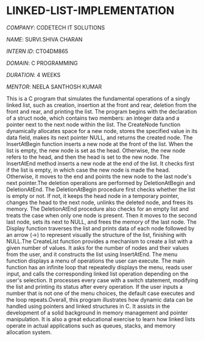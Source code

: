 # LINKED-LIST-IMPLEMENTATION

*COMPANY*: CODETECH IT SOLUTIONS

*NAME*: SURVI.SHIVA CHARAN

*INTERN ID*: CT04DM865

*DOMAIN*: C PROGRAMMING

*DURATION*: 4 WEEKS

*MENTOR*: NEELA SANTHOSH KUMAR


This is a C program that simulates the fundamental operations of a singly linked list, such as creation, insertion at the front and rear, deletion from the front and rear, and printing the list. The program begins with the declaration of a struct node, which contains two members: an integer data and a pointer next to the next node within the list. The CreateNode function dynamically allocates space for a new node, stores the specified value in its data field, makes its next pointer NULL, and returns the created node. The InsertAtBegin function inserts a new node at the front of the list. When the list is empty, the new node is set as the head. Otherwise, the new node refers to the head, and then the head is set to the new node. The InsertAtEnd method inserts a new node at the end of the list. It checks first if the list is empty, in which case the new node is made the head. Otherwise, it moves to the end and points the new node to the last node's next pointer.The deletion operations are performed by DeletionAtBegin and DeletionAtEnd. The DeletionAtBegin procedure first checks whether the list is empty or not. If not, it keeps the head node in a temporary pointer, changes the head to the next node, unlinks the deleted node, and frees its memory. The DeletionAtEnd procedure also checks for an empty list and treats the case when only one node is present. Then it moves to the second last node, sets its next to NULL, and frees the memory of the last node. The Display function traverses the list and prints data of each node followed by an arrow (->) to represent visually the structure of the list, finishing with NULL.The CreateList function provides a mechanism to create a list with a given number of values. It asks for the number of nodes and their values from the user, and it constructs the list using InsertAtEnd. The menu function displays a menu of operations the user can execute. The main function has an infinite loop that repeatedly displays the menu, reads user input, and calls the corresponding linked list operation depending on the user's selection. It processes every case with a switch statement, modifying the list and printing its status after every operation. If the user inputs a number that is not one of the menu choices, the default case executes and the loop repeats.Overall, this program illustrates how dynamic data can be handled using pointers and linked structures in C. It assists in the development of a solid background in memory management and pointer manipulation. It is also a great educational exercise to learn how linked lists operate in actual applications such as queues, stacks, and memory allocation system.

